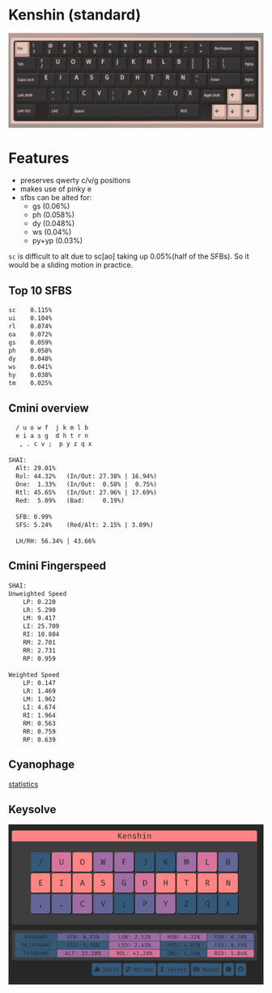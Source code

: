 # Kenshin (standard)

![](./assets/via-kenshin.png)

# Features
- preserves qwerty c/v/g positions
- makes use of pinky e
- sfbs can be alted for:
  - gs (0.06%)
  - ph (0.058%)
  - dy (0.048%)
  - ws (0.04%)
  - py+yp (0.03%)

`sc` is difficult to alt due to sc[ao] taking up 0.05%(half of the SFBs). So it would be a sliding motion in practice.
  
## Top 10 SFBS

```
sc    0.115%
ui    0.104%
rl    0.074%
oa    0.072%
gs    0.059%
ph    0.058%
dy    0.048%
ws    0.041%
hy    0.038%
tm    0.025%
```

## Cmini overview

```
  / u o w f  j k m l b
  e i a s g  d h t r n
   , . c v ;  p y z q x

SHAI:
  Alt: 29.01%
  Rol: 44.32%   (In/Out: 27.38% | 16.94%)
  One:  1.33%   (In/Out:  0.58% |  0.75%)
  Rtl: 45.65%   (In/Out: 27.96% | 17.69%)
  Red:  5.09%   (Bad:     0.19%)

  SFB: 0.99%
  SFS: 5.24%    (Red/Alt: 2.15% | 3.09%)

  LH/RH: 56.34% | 43.66%
```


## Cmini Fingerspeed

```
SHAI:
Unweighted Speed
    LP: 0.220
    LR: 5.290
    LM: 9.417
    LI: 25.709
    RI: 10.804
    RM: 2.701
    RR: 2.731
    RP: 0.959

Weighted Speed
    LP: 0.147
    LR: 1.469
    LM: 1.962
    LI: 4.674
    RI: 1.964
    RM: 0.563
    RR: 0.759
    RP: 0.639
```


## Cyanophage
[statistics](https://cyanophage.github.io/playground.html?lan=english&layout=%2Fuowfjkmlb-eiasgdhtrn%27%2C.cv%3Bpyzqx%5C%5E&mode=iso)


## Keysolve

![](./assets/keysolve-kenshin.png)
